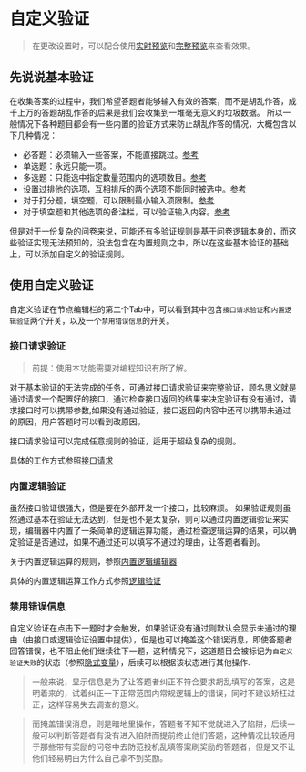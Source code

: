 # 自定义验证

> 在更改设置时，可以配合使用[实时预览](../preview/realtime.md)和[完整预览](../preview/full.md)来查看效果。

## 先说说基本验证
在收集答案的过程中，我们希望答题者能够输入有效的答案，而不是胡乱作答，成千上万的答题胡乱作答的后果是我们会收集到一堆毫无意义的垃圾数据。
所以一般情况下各种题目都会有一些内置的验证方式来防止胡乱作答的情况，大概包含以下几种情况：
+ 必答题：必须输入一些答案，不能直接跳过。[参考](./common.md#必答题)
+ 单选题：永远只能一项。
+ 多选题：只能选中指定数量范围内的选项数目。[参考](./common.md#多选题)
+ 设置过排他的选项，互相排斥的两个选项不能同时被选中。[参考](./option-exclude.md)
+ 对于打分题，填空题，可以限制最小输入项限制。[参考](./common.md#最小输入项限制)
+ 对于填空题和其他选项的备注栏，可以验证输入内容。[参考](./input-validation.md)

但是对于一份复杂的问卷来说，可能还有多验证规则是基于问卷逻辑本身的，而这些验证实现无法预知的，没法包含在内置规则之中，所以在这些基本验证的基础上，可以添加自定义的验证规则。

## 使用自定义验证
自定义验证在节点编辑栏的第二个Tab中，可以看到其中包含`接口请求验证`和`内置逻辑验证`两个开关，以及一个`禁用错误信息`的开关。


### 接口请求验证

> 前提：使用本功能需要对编程知识有所了解。

对于基本验证的无法完成的任务，可通过接口请求验证来完整验证，顾名思义就是通过请求一个配置好的接口，通过检查接口返回的结果来决定验证有没有通过，请求接口时可以携带参数,如果没有通过验证，接口返回的内容中还可以携带未通过的原因，用户答题时可以看到改原因。

接口请求验证可以完成任意规则的验证，适用于超级复杂的规则。

具体的工作方式参照[接口请求](../advance-topic/request.md)

### 内置逻辑验证
虽然接口验证很强大，但是要在外部开发一个接口，比较麻烦。
如果验证规则虽然通过基本在验证无法达到，但是也不是太复杂，则可以通过内置逻辑验证来实现，编辑器中内置了一条简单的逻辑运算功能，通过检查逻辑运算的结果，可以确定验证是否通过，如果不通过还可以填写不通过的理由，让答题者看到。

关于内置逻辑运算的规则，参照[内置逻辑编辑器](../logic/logic-editor.md)

具体的内置逻辑运算工作方式参照[逻辑验证](../logic/validation.md)


### 禁用错误信息
自定义验证在点击下一题时才会触发，如果验证没有通过则默认会显示未通过的理由（由接口或逻辑验证设置中提供），但是也可以掩盖这个错误消息，即使答题者回答错误，也不阻止他们继续往下一题，这种情况下，这道题目会被标记为`自定义验证失败`的状态（参照[隐式变量](../variable/implicit.md)），后续可以根据该状态进行其他操作.

> 一般来说，显示信息是为了让答题者纠正不符合要求胡乱填写的答案，这是明着来的，试着纠正一下正常范围内常规逻辑上的错误，同时不建议矫枉过正，这样容易失去调查的意义。

> 而掩盖错误消息，则是暗地里操作，答题者不知不觉就进入了陷阱，后续一般可以判断答题者有没有进入陷阱而提前终止他们答题，这种情况比较适用于那些带有奖励的问卷中去防范投机乱填答案刷奖励的答题者，但是又不让他们轻易明白为什么自己拿不到奖励。